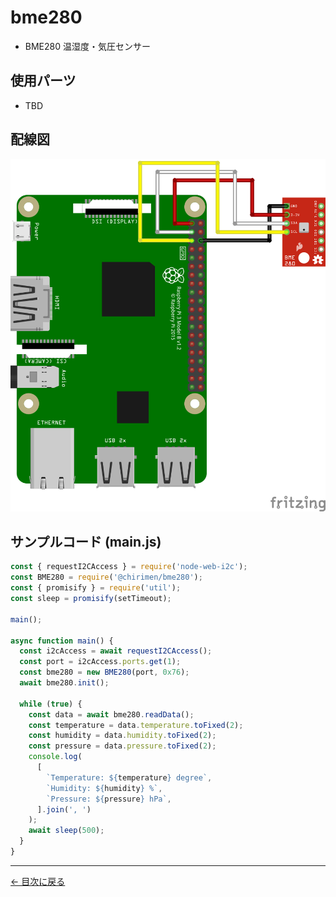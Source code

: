 # bme280

- BME280 温湿度・気圧センサー

## 使用パーツ

- TBD

## 配線図

![配線図](./images/bme280/schematic.png 'schematic')

## サンプルコード (main.js)

```javascript
const { requestI2CAccess } = require('node-web-i2c');
const BME280 = require('@chirimen/bme280');
const { promisify } = require('util');
const sleep = promisify(setTimeout);

main();

async function main() {
  const i2cAccess = await requestI2CAccess();
  const port = i2cAccess.ports.get(1);
  const bme280 = new BME280(port, 0x76);
  await bme280.init();

  while (true) {
    const data = await bme280.readData();
    const temperature = data.temperature.toFixed(2);
    const humidity = data.humidity.toFixed(2);
    const pressure = data.pressure.toFixed(2);
    console.log(
      [
        `Temperature: ${temperature} degree`,
        `Humidity: ${humidity} %`,
        `Pressure: ${pressure} hPa`,
      ].join(', ')
    );
    await sleep(500);
  }
}
```

---

[← 目次に戻る](./index.md)
